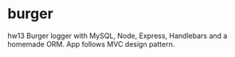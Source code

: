 # burger
hw13 Burger logger with MySQL, Node, Express, Handlebars and a homemade ORM. App follows MVC design pattern.
